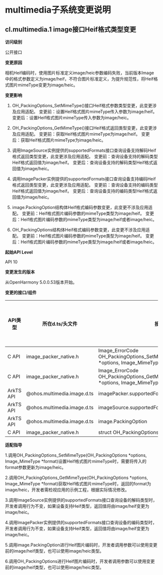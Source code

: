 # multimedia子系统变更说明

## cl.multimedia.1 image接口Heif格式类型变更

**访问级别**

公开接口

**变更原因**

相机Heif编码时，使用图片标准定义image/heic参数编码失败，当前版本Image中的格式参数定义为image/heif，不符合图片标准定义，为提升规范性，将Heif格式图片mimeType变更为image/heic。

**变更影响**

1.  OH_PackingOptions_SetMimeType()接口Heif格式参数类型变更，此变更涉及应用适配。
      变更前：设置Heif格式图片mimeType传入参数为image/heif。
      变更后：设置Heif格式图片mimeType传入参数为image/heic。
     
 2. OH_PackingOptions_GetMimeType()接口Heif格式返回类型变更，此变更涉及应用适配。
      变更前：获取Heif格式图片mimeType为image/heif。
      变更后：获取Heif格式图片mimeType为image/heic。
      
 3. 调用ImageSource实例提供的supportedFormats接口查询设备支持解码Heif格式返回类型变更，此变更涉及应用适配。
     变更前：查询设备支持的解码类型Heif格式返回值为image/heif。
     变更后：查询设备支持的解码类型Heif格式返回值为image/heic。
     
 4. 调用ImagePacker实例提供的supportedFormats接口查询设备支持编码Heif格式返回类型变更，此变更涉及应用适配。
     变更前：查询设备支持的编码类型Heif格式返回值为image/heif。
     变更后：查询设备支持的编码类型Heif格式返回值为image/heic。
     
 5. image.PackingOption结构体Heif格式编码参数变更，此变更不涉及应用适配。
     变更前：Heif格式图片编码参数的mimeType类型为image/heif。
     变更后：Heif格式图片编码参数的mimeType类型为image/heif或者image/heic。
     
 6. OH_PackingOptions结构体Heif格式编码参数变更，此变更不涉及应用适配。
     变更前：Heif格式图片编码参数的mimeType类型为image/heif。
     变更后：Heif格式图片编码参数的mimeType类型为image/heif或者image/heic。

**起始API Level**

API 10

**变更发生的版本**

从OpenHarmony 5.0.0.53版本开始。

**变更的接口/组件**

| API类型 | 所在d.ts/头文件 | 接口名 | 接口起始版本 |
|--|--|--|--|
| C API | image_packer_native.h | Image_ErrorCode OH_PackingOptions_SetMimeType(OH_PackingOptions *options, Image_MimeType *format) | 12 |
| C API | image_packer_native.h | Image_ErrorCode OH_PackingOptions_GetMimeType(OH_PackingOptions *options, Image_MimeType *format) | 12 |
| ArkTS API | @ohos.multimedia.image.d.ts |  imagePacker.supportedFormats: Array\<string> | 10 |
| ArkTS API | @ohos.multimedia.image.d.ts |  imageSource.supportedFormats: Array\<string> | 10 |
| ArkTS API | @ohos.multimedia.image.d.ts | image.PackingOption | 11 |
| C API | image_packer_native.h | struct OH_PackingOptions | 12 |

**适配指导**

1.调用OH_PackingOptions_SetMimeType(OH_PackingOptions *options, Image_MimeType *format)设置Heif格式图片mimeType时，需要将传入的format参数更新为image/heic。

2.调用OH_PackingOptions_GetMimeType(OH_PackingOptions *options, Image_MimeType *format)获取Heif格式图片mimeType时，返回的format为image/heic，开发者需检视应用的示例工程，根据实际情况修改。

3.调用ImageSource实例提供的supportedFormats接口查询设备的解码类型时，开发者调用行为不变，如果设备支持Heif类型，返回值将由image/heif变更为image/heic。

4.调用ImagePacker实例提供的supportedFormats接口查询设备的编码类型时，开发者调用行为不变，如果设备支持Heif类型，返回值将由image/heif变更为image/heic。

5.调用image.PackingOption进行Heif图片编码时，开发者调用参数可以使用变更前的image/heif类型，也可以使用image/heic类型。

6.调用OH_PackingOptions进行Heif图片编码时，开发者调用参数可以使用变更前的image/heif类型，也可以使用image/heic类型。
